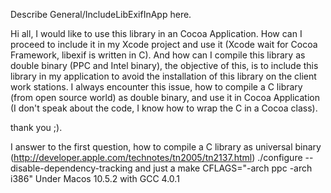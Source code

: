 Describe General/IncludeLibExifInApp here.


Hi all,
I would like to use this library in an Cocoa Application.
How can I proceed to include it in my Xcode project and use it (Xcode wait for Cocoa Framework, libexif is written in C).
And how can I compile this library as double binary (PPC and Intel binary), the objective of this, is to include this library in my application to avoid the installation of this library on the client work stations.
I always encounter this issue, how to compile a C library (from open source world) as double binary, and use it in Cocoa Application (I don't speak about the code, I know how to wrap the C in a Cocoa class).

thank you ;).


I answer to the first question, how to compile a C library as universal binary (http://developer.apple.com/technotes/tn2005/tn2137.html)
./configure --disable-dependency-tracking 
and just a 
make CFLAGS="-arch ppc -arch i386" 
Under Macos 10.5.2 with GCC 4.0.1